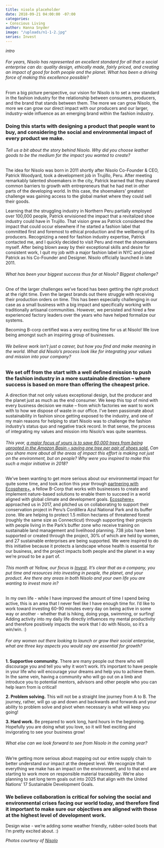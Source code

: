 ```yaml
---
title: nisolo placeholder
date: 2018-09-21 04:00:00 -07:00
categories:
- Conscious Living
author: Hanna Snyder
image: "/uploads/n1-1-2.jpg"
series: Invest
---
```


_intro_

###### For years, Nisolo has represented an excellent standard for all that a social enterprise can do: quality design, ethically made, fairly priced, and creating an impact of good for both people and the planet. What has been a driving force of making this excellence possible?

From a big picture perspective, our vision for Nisolo is to set a new standard in the fashion industry for the relationship between consumers, producers, and the brand that stands between them. The more we can grow Nisolo, the more we can grow our direct impact with our producers and our larger, industry-wide influence as an emerging brand within the fashion industry. 

### Doing this starts with designing a product that people want to buy, and considering the social and environmental impact of every product we make.

###### Tell us a bit about the story behind Nisolo. Why did you choose leather goods to be the medium for the impact you wanted to create?

The idea for Nisolo was born in 2011 shortly after Nisolo Co-Founder & CEO, Patrick Woodyard, took a development job in Trujillo, Peru. After meeting remarkably talented shoemakers in the city, Patrick learned that they shared common barriers to growth with entrepreneurs that he had met in other parts of the developing world. In this case, the shoemakers’ greatest challenge was gaining access to the global market where they could sell their goods.
 
Learning that the struggling industry in Northern Peru partially employed over 100,000 people, Patrick envisioned the impact that a revitalized shoe industry could have in Trujillo. That vision grew as Patrick considered the impact that could occur elsewhere if he started a fashion label that committed first and foremost to ethical production and the wellbeing of its producers. Recognizing a need for fashion industry expertise, Patrick contacted me, and I quickly decided to visit Peru and meet the shoemakers myself. After being blown away by their exceptional skills and desire for consistent work, I quit my job with a major fashion label in NYC and joined Patrick as his Co-Founder and Designer. Nisolo officially launched in late 2011.

###### What has been your biggest success thus far at Nisolo? Biggest challenge?

One of the larger challenges we’ve faced has been getting the right product at the right time. Even the largest brands out there struggle with receiving their production orders on time. This has been especially challenging in our case as a small business with a big impact and specifically working with traditionally artisanal communities. However, we persisted and hired a few experienced factory leaders over the years who have helped formalize our systems.

Becoming B-corp certified was a very exciting time for us at Nisolo! We love being amongst such an inspiring group of businesses.

###### We believe work isn’t just a career, but how you find and make meaning in the world. What did Nisolo’s process look like for integrating your values and mission into your company?

### We set off from the start with a well defined mission to push the fashion industry in a more sustainable direction – where success is based on more than offering the cheapest price. 

A direction that not only values exceptional design, but the producer and the planet just as much as the end consumer. We keep this top of mind with every business decision we make – from which factories we want to work with to how we dispose of waste in our office. I’ve been passionate about sustainability in fashion since getting exposed to the industry, and one of my main reasons for helping to start Nisolo was to challenge the fashion industry’s status quo and negative track record. In that sense, the process of integrating my values and mission into Nisolo’s was quite seamless.

###### This year, [a major focus of yours is to save 60,000 trees from being uprooted in the Amazon Basin – saving one tree per pair of shoes sold.](https://nisolo.com/blogs/stride-sustainability/how-we-plan-to-offset-our-carbon-emissions) Can you share more about all the areas of impact this effort is making not just on the environment, but on people? Why were you inspired to make this such a major initiative in 2018?

We’ve been wanting to get more serious about our environmental impact for quite some time, and took action this year through [partnering with Ecosphere+](https://nisolo.com/blogs/stride-sustainability/how-we-plan-to-offset-our-carbon-emissions), a fellow B-Corp that works with businesses to create and implement nature-based solutions to enable them to succeed in a world aligned with global climate and development goals. [Ecosphere+](https://ecosphere.plus/) approached us in 2017, and pitched us on collaborating to support their conservation project in Peru’s Cordillera Azul National Park and its buffer zone. We are helping to protect 1.5 million hectares of threatened forest (roughly the same size as Connecticut) through supporting their projects with people living in the Park’s buffer zone who receive training on sustainable land management and livelihood planning. 738 jobs have been supported or created through the project, 30% of which are held by women, and 27 sustainable enterprises are being supported. We were inspired to do this initiative because it protects a landscape whose health is essential for our business, and the project impacts both people and the planet in a way we’re proud to be a part of.

###### This month at Yellow, our focus is [Invest](https://yellowco.co/blog/2018/09/03/invest-crucial-for-more-than-finances/). It’s clear that as a company, you put time and resources into investing in people, the planet, and your product. Are there any areas in both Nisolo and your own life you are wanting to invest more in?
 
In my own life - while I have improved the amount of time I spend being active, this is an area that I never feel like I have enough time for. I’d like to work toward investing 60-90 minutes every day on being active in some way or another - whether that is hiking, doing yoga, swimming, or surfing! Adding activity into my daily life directly influences my mental productivity and therefore positively impacts the work that I do with Nisolo, so it’s a win/win. :)

###### For any women out there looking to launch or grow their social enterprise, what are three key aspects you would say are essential for growth?
 
**1. Supportive community.** There are many people out there who will discourage you and tell you why it won’t work. It’s important to have people in your life who will encourage your dreams and help you to achieve them. In the same vein, having a community who will go out on a limb and introduce you to potential mentors, advisors and other people who you can help learn from is critical!

**2. Problem solving.** This will not be a straight line journey from A to B. The journey, rather, will go up and down and backwards and forwards and your ability to problem solve and pivot when necessary is what will keep you going!

**3. Hard work.** Be prepared to work long, hard hours in the beginning. Hopefully you are doing what you love, so it will feel exciting and invigorating to see your business grow!

###### What else can we look forward to see from Nisolo in the coming year? 

We’re getting more serious about mapping out our entire supply chain to better understand our impact at the deepest level. We recognize that everything we make has an impact on the environment, and to that end are starting to work more on responsible material traceability. We’re also planning to set long term goals out into 2025 that align with the United Nations’ 17 Sustainable Development Goals. 

### We believe collaboration is critical for solving the social and environmental crises facing our world today, and therefore find it important to make sure our objectives are aligned with those at the highest level of development work.

Design wise - we’re adding some weather friendly, rubber-soled boots that I’m pretty excited about. :)

_Photos courtesy of [Nisolo](https://nisolo.com/)_